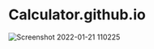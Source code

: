 # Calculator.github.io
![Screenshot 2022-01-21 110225](https://user-images.githubusercontent.com/88641285/150471639-e0eb4d37-a8e2-4e23-8b6c-02718993fe57.png)
